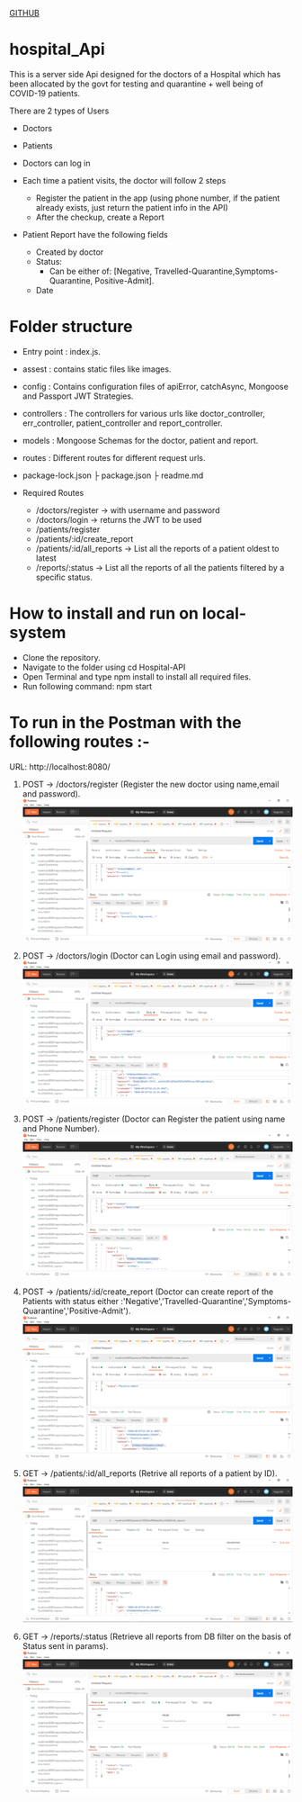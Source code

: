 <a href="https://github.com/pratap-prasoon/hospital_Api">GITHUB</a>
# hospital_Api 
This is a server side Api designed for the doctors of a Hospital which has been allocated by the govt for testing and quarantine + well being of COVID-19 patients.

There are 2 types of Users
   - Doctors
   - Patients

- Doctors can log in
- Each time a patient visits, the doctor will follow 2 steps
   - Register the patient in the app (using phone number, if the patient already exists, just return the patient info in the API)
   - After the checkup, create a Report
- Patient Report have the following fields
   - Created by doctor
   - Status:
     - Can be either of: [Negative, Travelled-Quarantine,Symptoms-Quarantine, Positive-Admit].
   - Date

# Folder structure

   - Entry point : index.js.
   - assest : contains static files like images.
   - config : Contains configuration files of  apiError, catchAsync, Mongoose and Passport JWT Strategies.
   - controllers : The controllers for various urls like doctor_controller, err_controller, patient_controller and report_controller.
   - models : Mongoose Schemas for the doctor, patient and report.
   - routes : Different routes for different request urls.
   - package-lock.json
   ├ package.json 
   ├ readme.md


- Required Routes
   - /doctors/register → with username and password
   - /doctors/login → returns the JWT to be used
   - /patients/register
   - /patients/:id/create_report
   - /patients/:id/all_reports → List all the reports of a patient oldest to latest
   - /reports/:status → List all the reports of all the patients filtered by a specific status.

# How to install and run on local-system
   - Clone the repository.
   - Navigate to the folder using cd Hospital-API 
   - Open Terminal and type npm install to install all required files.
   - Run following command: npm start


# To run in the Postman with the following routes :-

URL: http://localhost:8080/

1. POST -> /doctors/register (Register the new doctor using name,email and password).
 ![Image](https://github.com/pratap-prasoon/hospital_Api/blob/master/assets/images/doctorRegister.png)


2. POST -> /doctors/login (Doctor can Login using email and password).
 ![Image](https://github.com/pratap-prasoon/hospital_Api/blob/master/assets/images/doctorLogin.png)


3. POST -> /patients/register (Doctor can Register the patient using name and Phone Number).
 ![Image](https://github.com/pratap-prasoon/hospital_Api/blob/master/assets/images/patientRegister.png)


4. POST -> /patients/:id/create_report (Doctor can create report of the Patients with status either :'Negative','Travelled-Quarantine','Symptoms-Quarantine','Positive-Admit').
 ![Image](https://github.com/pratap-prasoon/hospital_Api/blob/master/assets/images/createReport.png)


5. GET -> /patients/:id/all_reports (Retrive all reports of a patient by ID).
 ![Image](https://github.com/pratap-prasoon/hospital_Api/blob/master/assets/images/allReports.png)


6. GET -> /reports/:status (Retrieve all reports from DB filter on the basis of Status sent in params).
 ![Image](https://github.com/pratap-prasoon/hospital_Api/blob/master/assets/images/status.png)
